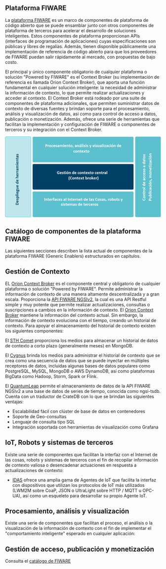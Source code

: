 ## Plataforma FIWARE
La [plataforma FIWARE](https://www.fiware.org/developers/catalogue/) es un marco de componentes de plataforma de código abierto que se puede ensamblar junto con otros componentes de plataforma de terceros para acelerar el desarrollo de soluciones inteligentes. Estos componentes de plataforma proporcionan APIs (interfaces de programación de aplicaciones) cuyas especificaciones son públicas y libres de regalías. Además, tienen disponible públicamente una implementación de referencia de código abierto para que los proveedores de FIWARE puedan salir rápidamente al mercado, con propuestas de bajo costo. 

El principal y único componente obligatorio de cualquier plataforma o solución "Powered by FIWARE" es el Context Broker (su implementación de referencia es llamada Orion Context Broker), que aporta una función fundamental en cualquier solución inteligente: la necesidad de administrar la información de contexto, lo que permite realizar actualizaciones y acceder al contexto. El Context Broker está rodeado por una suite de componentes de plataforma adicionales, que permiten suministrar datos de contexto de diversas fuentes y brindan soporte para el procesamiento, análisis y visualización de datos, así como para control de acceso a datos, publicación o monetización. Además, ofrece una serie de herramientas que facilitan la implementación y configuración de FIWARE o componentes de terceros y su integración con el Context Broker.

![model](./images//FGE-02.jpg) 


## Catálogo de componentes de la plataforma FIWARE
Las siguientes secciones describen la lista actual de componentes de la plataforma FIWARE (Generic Enablers) estructurados en capítulos. 

## Gestión de Contexto
EL [Orion Context Broker](./ocb.md) es el componente central y obligatorio de cualquier plataforma o solución "Powered by FIWARE". Permite administrar la información de contexto de una manera altamente descentralizada y a gran escala. Proporciona la [API FIWARE NGSIv2](./ocb.md), la cual es una API Restful simple y muy potente que permite realizar actualizaciones, consultas o suscripciones a cambios en la información de contexto. El [Orion Context Broker](./ocb.md) mantiene la información del contexto actual. Sin embargo, la información de contexto evoluciona con el tiempo, creando un historial de contexto. Para apoyar el almacenamiento del historial de contexto existen los siguientes componentes: 

El [STH Comet](https://catalogue-server.fiware.org/enablers/sth-comet) proporciona los medios para almacenar un historial de datos de contexto a corto plazo (generalmente meses) en MongoDB.

El [Cygnus](https://catalogue-server.fiware.org/enablers/cygnus) brinda los medios para administrar el historial de contexto que se crea como una secuencia de datos que se puede inyectar en múltiples receptores de datos, incluidas algunas bases de datos populares como PostgreSQL, MySQL, MongoDB o AWS DynamoDB, así como plataformas BigData como Hadoop, Storm, Spark or Flink.

El [QuantumLeap](https://quantumleap.readthedocs.io/en/latest/) permite el almacenamiento de datos de la API FIWARE NGSIv2 a una base de datos de series de tiempo, conocida como ngsi-tsdb. Cuenta con un traductor de CrateDB con lo que se brindan las siguientes ventajas:
- Escalabilidad fácil con clúster de base de datos en contenedores
- Soporte de Geo-consultas
- Lenguaje de consulta tipo SQL
- Integración soportada con herramientas de visualización como Grafana

## IoT, Robots y sistemas de terceros
Existe una serie de componentes que facilitan la interfaz con el Internet de las cosas, robots y sistemas de terceros con el fin de recopilar información de contexto valiosa o desencadenar actuaciones en respuesta a actualizaciones de contexto:
- [IDAS](https://catalogue-server.fiware.org/enablers/backend-device-management-idas) ofrece una amplia gama de Agentes de IoT que facilita la interfaz con dispositivos que utilizan los protocolos de IoT más utilizados (LWM2M sobre CoaP, JSON o UltraLight sobre HTTP / MQTT u OPC-UA), así como un esqueleto para desarrollar su propio Agente IoT. 

## Procesamiento, análisis y visualización
Existe una serie de componentes que facilitan el proceso, el análisis o la visualización de la información de contexto con el fin de implementar el "comportamiento inteligente" esperado en cualquier aplicación:

## Gestión de acceso, publicación y monetización


Consulta el [catálogo de FIWARE](https://www.fiware.org/developers/catalogue/) 
